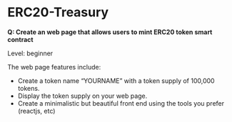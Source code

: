 # ERC20-Treasury

**Q: Create an web page that allows users to mint ERC20 token smart contract**

Level: beginner 

The web page features include:  

*   Create a token name “YOURNAME” with a token supply of 100,000 tokens.
*   Display the token supply on your web page.
*   Create a minimalistic but beautiful front end using the tools you prefer (reactjs, etc)
